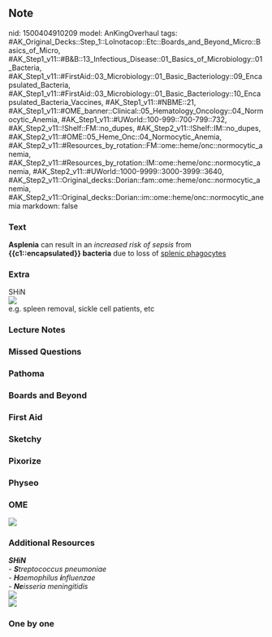 ## Note
nid: 1500404910209
model: AnKingOverhaul
tags: #AK_Original_Decks::Step_1::Lolnotacop::Etc::Boards_and_Beyond_Micro::Basics_of_Micro, #AK_Step1_v11::#B&B::13_Infectious_Disease::01_Basics_of_Microbiology::01_Bacteria, #AK_Step1_v11::#FirstAid::03_Microbiology::01_Basic_Bacteriology::09_Encapsulated_Bacteria, #AK_Step1_v11::#FirstAid::03_Microbiology::01_Basic_Bacteriology::10_Encapsulated_Bacteria_Vaccines, #AK_Step1_v11::#NBME::21, #AK_Step1_v11::#OME_banner::Clinical::05_Hematology_Oncology::04_Normocytic_Anemia, #AK_Step1_v11::#UWorld::100-999::700-799::732, #AK_Step2_v11::!Shelf::FM::no_dupes, #AK_Step2_v11::!Shelf::IM::no_dupes, #AK_Step2_v11::#OME::05_Heme_Onc::04_Normocytic_Anemia, #AK_Step2_v11::#Resources_by_rotation::FM::ome::heme/onc::normocytic_anemia, #AK_Step2_v11::#Resources_by_rotation::IM::ome::heme/onc::normocytic_anemia, #AK_Step2_v11::#UWorld::1000-9999::3000-3999::3640, #AK_Step2_v11::Original_decks::Dorian::fam::ome::heme/onc::normocytic_anemia, #AK_Step2_v11::Original_decks::Dorian::im::ome::heme/onc::normocytic_anemia
markdown: false

### Text
<b>Asplenia</b> can result in an <i>increased risk of sepsis</i>
from <b>{{c1::encapsulated}} bacteria</b> due to loss of <u>splenic
phagocytes</u>

### Extra
<div>
  SHiN
</div><img src="paste-16952235917554.jpg">
<div>
  e.g. spleen removal, sickle cell patients, etc
</div>

### Lecture Notes


### Missed Questions


### Pathoma


### Boards and Beyond


### First Aid


### Sketchy


### Pixorize


### Physeo


### OME
<div class="ome-widget">
  <a href=
  "https://onlinemeded.org/spa/hematology-oncology/normocytic-anemia/acquire?ref=anki">
  <img src="_OME_AnkiFlashcards_Lesson_1.png"></a>
</div>

### Additional Resources
<div>
  <div>
    <div>
      <div>
        <div>
          <div>
            <i><b>SHiN</b></i>
          </div>
          <div>
            <i>- <b>S</b>treptococcus pneumoniae</i>
          </div>
          <div>
            <i>- <b>H</b>aemophilus <b>i</b>nfluenzae</i>
          </div>
          <div>
            <i>- <b>Ne</b>isseria meningitidis</i>
          </div>
          <div><img src="scd.png" class="resizer"></div>
          <div><img src="paste-619188255195137.jpg" class=
          "resizer"></div>
        </div>
      </div>
    </div>
  </div>
</div>

### One by one

